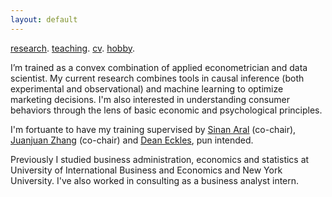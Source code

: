 ```yaml
---
layout: default
---
```


[research](./research.md). [teaching](./teaching.md). [cv](./cv.html). [hobby](./hobby.md).

I’m trained as a convex combination of applied econometrician and data scientist. My current research combines tools in causal inference (both experimental and observational) and machine learning to optimize marketing decisions. I'm also interested in understanding consumer behaviors through the lens of basic economic and psychological principles. 

I'm fortuante to have my training supervised by [Sinan Aral](https://mitsloan.mit.edu/faculty/directory/sinan-kayhan-aral) (co-chair), [Juanjuan Zhang](https://mitsloan.mit.edu/faculty/directory/juanjuan-zhang) (co-chair) and [Dean Eckles](https://mitsloan.mit.edu/faculty/directory/dean-eckles), pun intended.

Previously I studied business administration, economics and statistics at University of International Business and Economics and New York University. I've also worked in consulting as a business analyst intern. 
<!--
![Octocat](https://github.githubassets.com/images/icons/emoji/octocat.png)
-->

